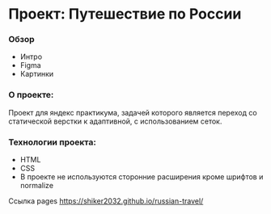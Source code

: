 # Проект: Путешествие по России

### Обзор
* Интро
* Figma
* Картинки

### О проекте:

Проект для яндекс практикума, задачей которого является переход со статической верстки к адаптивной, с использованием сеток.
### Технологии проекта:
* HTML
* CSS
* В проекте не используются сторонние расширения кроме шрифтов и normalize

Ссылка pages https://shiker2032.github.io/russian-travel/
